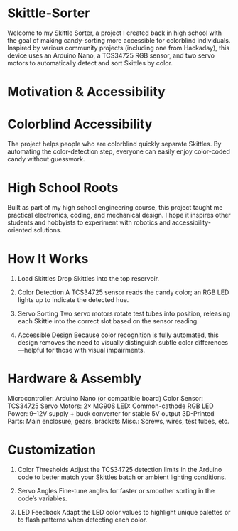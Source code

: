 # Skittle-Sorter

Welcome to my Skittle Sorter, a project I created back in high school with the goal of making candy-sorting more accessible for colorblind individuals. Inspired by various community projects (including one from Hackaday), this device uses an Arduino Nano, a TCS34725 RGB sensor, and two servo motors to automatically detect and sort Skittles by color.

# Motivation & Accessibility

# Colorblind Accessibility
The project helps people who are colorblind quickly separate Skittles. By automating the color-detection step, everyone can easily enjoy color-coded candy without guesswork.

# High School Roots
Built as part of my high school engineering course, this project taught me practical electronics, coding, and mechanical design. I hope it inspires other students and hobbyists to experiment with robotics and accessibility-oriented solutions.

# How It Works
1. Load Skittles
Drop Skittles into the top reservoir.

2. Color Detection
A TCS34725 sensor reads the candy color; an RGB LED lights up to indicate the detected hue.

3. Servo Sorting
Two servo motors rotate test tubes into position, releasing each Skittle into the correct slot based on the sensor reading.

4. Accessible Design
Because color recognition is fully automated, this design removes the need to visually distinguish subtle color differences—helpful for those with visual impairments.

# Hardware & Assembly
Microcontroller: Arduino Nano (or compatible board)
Color Sensor: TCS34725
Servo Motors: 2× MG90S
LED: Common-cathode RGB LED
Power: 9–12V supply + buck converter for stable 5V output
3D-Printed Parts: Main enclosure, gears, brackets
Misc.: Screws, wires, test tubes, etc.

# Customization
1. Color Thresholds
Adjust the TCS34725 detection limits in the Arduino code to better match your Skittles batch or ambient lighting conditions.

2. Servo Angles
Fine-tune angles for faster or smoother sorting in the code’s variables.

3. LED Feedback
Adapt the LED color values to highlight unique palettes or to flash patterns when detecting each color.
